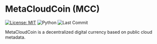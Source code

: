 # MetaCloudCoin (MCC)

[![License: MIT](https://img.shields.io/badge/License-MIT-yellow.svg)](LICENSE)
![Python](https://img.shields.io/badge/language-python-blue.svg)
![Last Commit](https://img.shields.io/github/last-commit/MetaCloudCoin/MetaCloudCoin)

MetaCloudCoin is a decentralized digital currency based on public cloud metadata.
